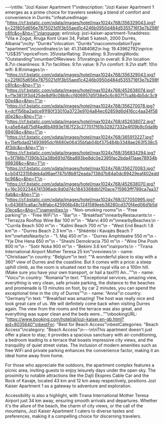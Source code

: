 ---\ntitle: "Jozi Kaiser Apartment 1"\ndescription: "Jozi Kaiser Apartment 1 emerges as a prime choice for travelers seeking a blend of comfort and convenience in Durrës."\nfeaturedImage: "https://cf.bstatic.com/xdata/images/hotel/max1024x768/356329043.jpg?k=22f805d656e7875021d1f3b55aed1c4246b0950d484d5355716f3e7b298fc6fc&o=&hp=1"\nlanguage: en\nslug: jozi-kaiser-apartment-1\naddress: "Vila e Zogut, Rruga Kont Urani 34, Pallati 5 katesh, 2000 Durrës, Albania"\ncity: "Durrës"\nlocation: "Durrës"\naccommodationType: "apartment"\ncoordinates:\n  lat: 41.31484082\n  lng: 19.43962792\nprice: "US$35"\npriceFrom: 35\nstarRating: 3\nrating: 9.3\nratingWords: "Outstanding"\nnumberOfReviews: 51\nratings:\n  overall: 9.3\n  location: 8.7\n  cleanliness: 9.7\n  facilities: 9.1\n  value: 9.7\n  comfort: 9.2\n  staff: 10\n  wifi: 8.8\nimages:\n  - "https://cf.bstatic.com/xdata/images/hotel/max1024x768/356329043.jpg?k=22f805d656e7875021d1f3b55aed1c4246b0950d484d5355716f3e7b298fc6fc&o=&hp=1"\n  - "https://cf.bstatic.com/xdata/images/hotel/max1024x768/452638074.jpg?k=f1e3813f3d425de8df9c08b9ccf406957d5f38e0c6c607f7ca8b4b5dc3c900e4&o=&hp=1"\n  - "https://cf.bstatic.com/xdata/images/hotel/max1024x768/356270078.jpg?k=dcf156ba2adce91f80f33010a3723e9104a84ec62859d6d416cc4aa34f58d0e2&o=&hp=1"\n  - "https://cf.bstatic.com/xdata/images/hotel/max1024x768/452638072.jpg?k=a5e64a875df4ad6b4993e1167f23c277017f61b32927332e4f09b9c0da9b6940&o=&hp=1"\n  - "https://cf.bstatic.com/xdata/images/hotel/max1024x768/365913227.jpg?k=15efbdad21493895dcf8680e06435bfab04bf375484b3348ae263f538c54f3dc&o=&hp=1"\n  - "https://cf.bstatic.com/xdata/images/hotel/max1024x768/356834294.jpg?k=5f786b71390b32a38b691d76ba893be8dc0e2395fac2bda411aae78934b99838&o=&hp=1"\n  - "https://cf.bstatic.com/xdata/images/hotel/max1024x768/356270083.jpg?k=b04123156deb4a96aef747b18b812eada7138d7b84a0dc89429eaf402eddbc96&o=&hp=1"\n  - "https://cf.bstatic.com/xdata/images/hotel/max1024x768/452638070.jpg?k=16c3032344741396adc8d0d74c1843368db12f0ace715963fff789ca7aa374ab&o=&hp=1"\n  - "https://cf.bstatic.com/xdata/images/hotel/max1024x768/377050995.jpg?k=643681ca6ac7e8fabc425906b48c1241589eeb38280cd370f4ed06d1b5d31ece&o=&hp=1"\namenities:\n  - "Non-smoking rooms"\n  - "Free parking"\n  - "Free WiFi"\n  - "Bar"\n  - "Breakfast"\nnearbyRestaurants:\n  - "Terrazza Rooftop Wine Bar 100 m"\n  - "Marvi 400 m"\nnearbyBeaches:\n  - "Currila Beach 500 m"\n  - "Kallmi Beach 700 m"\n  - "West End Beach 1.8 km"\n  - "Durres Beach 2.3 km"\n  - "Shkëmbi i Kavajës Beach 7 km"\nwhatsNearby:\n  - "1. Maj 450 m"\n  - "Durres Amphiteatre 550 m"\n  - "Yje Dhe Hena 650 m"\n  - "Sheshi Demokracia 750 m"\n  - "Wine Dhe Pooh 800 m"\n  - "Sotir Noka 900 m"\n  - "Bekimi 3.6 km"\nairports:\n  - "Tirana International Airport Mother Teresa 25 km"\nreviews:\n  - name: "Christiaan"\n    country: "Belgium"\n    text: "“A wonderful place to stay with a 360° view of Durres and the coastline. But it comes with a price: a steep uphill climb, as the room is situated next to the royal villa on a 100m hill. (Make sure you have your own transport, or hail a taxi!!!)
An...”"\n  - name: "Voicu"\n    country: "Romania"\n    text: "“Exceptional services, amazing view, everything is very clean, safe private parking, the distance to the beaches and promenade is 13 minutes on foot, by car 2 minutes, you can spend the exceptional time in the city of Durres”"\n  - name: "Anna"\n    country: "Germany"\n    text: "“Breakfast was amazing! The host was really nice and took great care of us. We will definitely come back when visiting Durres again. The view from the rooms and the terrace was also great, and everything was super clean and the beds were...”"\nbookingURL: "https://www.booking.com/hotel/al/jozi-kaiser.en-gb.html?aid=8035640"\nbestFor: "Best for Beach Access"\nbestCategories: "Beach Access"\ncategory: "Beach Access"\n---\n\nThis apartment doesn't just offer a place to stay; it provides a spacious sanctuary with air-conditioning, a bedroom leading to a terrace that boasts impressive city views, and the tranquility of quiet street vistas. The inclusion of modern amenities such as free WiFi and private parking enhances the convenience factor, making it an ideal home away from home.

For those who appreciate the outdoors, the apartment complex features a picnic area, inviting guests to enjoy leisurely days under the open sky. The proximity to notable attractions like the Dajti Ekspres Cable Car and the Rock of Kavaje, located 43 km and 12 km away respectively, positions Jozi Kaiser Apartment 1 as a gateway to adventure and exploration.

Accessibility is also a highlight, with Tirana International Mother Teresa Airport just 34 km away, ensuring smooth arrivals and departures. Whether it's the allure of the beach, the charm of city views, or the call of the mountains, Jozi Kaiser Apartment 1 caters to diverse tastes and preferences, making it a compelling choice for discerning travelers.